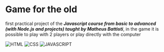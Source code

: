# Game for the old

first practical project of the **_Javascript course from basic to advanced (with Node.js and projects) taught by Matheus Battisti_**, in the game it is possible to play with 2 players or play directly with the computer

![HTML](https://img.shields.io/badge/-HTML5-FF8C33?style=for-the-badge&logo=html5&logoColor=white)
![CSS](https://img.shields.io/badge/-CSS3-009CE6?style=for-the-badge&logo=css3&logoColor=white)
![JAVASCRIPT](https://img.shields.io/badge/-JAVASCRIPT-FFCA3E?style=for-the-badge&logo=javascript&logoColor=white)
